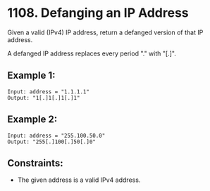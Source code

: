# 1108. Defanging an IP Address

Given a valid (IPv4) IP address, return a defanged version of that IP address.

A defanged IP address replaces every period "." with "[.]".

## Example 1:

```
Input: address = "1.1.1.1"
Output: "1[.]1[.]1[.]1"
```

## Example 2:

```
Input: address = "255.100.50.0"
Output: "255[.]100[.]50[.]0"
```

## Constraints:

- The given address is a valid IPv4 address.

